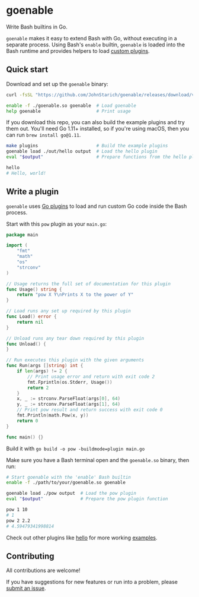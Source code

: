 # goenable

Write Bash builtins in Go.

`goenable` makes it easy to extend Bash with Go, without executing in a separate process. Using Bash's `enable` builtin, `goenable` is loaded into the Bash runtime and provides helpers to load [custom plugins](#write-a-plugin).

## Quick start

Download and set up the `goenable` binary:
```bash
curl -fsSL "https://github.com/JohnStarich/goenable/releases/download/v0.2.2/goenable-$(uname -s)-$(uname -m).so" > goenable.so

enable -f ./goenable.so goenable  # Load goenable
help goenable                     # Print usage
```

If you download this repo, you can also build the example plugins and try them out.
You'll need Go 1.11+ installed, so if you're using macOS, then you can run `brew install go@1.11`.

```bash
make plugins                      # Build the example plugins
goenable load ./out/hello output  # Load the hello plugin
eval "$output"                    # Prepare functions from the hello plugin

hello
# Hello, world!
```

## Write a plugin

`goenable` uses [Go plugins](https://golang.org/pkg/plugin/) to load and run custom Go code inside the Bash process.

Start with this `pow` plugin as your `main.go`:

```go
package main

import (
	"fmt"
	"math"
	"os"
	"strconv"
)

// Usage returns the full set of documentation for this plugin
func Usage() string {
	return "pow X Y\nPrints X to the power of Y"
}

// Load runs any set up required by this plugin
func Load() error {
	return nil
}

// Unload runs any tear down required by this plugin
func Unload() {
}

// Run executes this plugin with the given arguments
func Run(args []string) int {
	if len(args) != 2 {
		// Print usage error and return with exit code 2
		fmt.Fprintln(os.Stderr, Usage())
		return 2
	}
	x, _ := strconv.ParseFloat(args[0], 64)
	y, _ := strconv.ParseFloat(args[1], 64)
	// Print pow result and return success with exit code 0
	fmt.Println(math.Pow(x, y))
	return 0
}

func main() {}
```

Build it with `go build -o pow -buildmode=plugin main.go`

Make sure you have a Bash terminal open and the `goenable.so` binary, then run:

```bash
# Start goenable with the 'enable' Bash builtin
enable -f ./path/to/your/goenable.so goenable

goenable load ./pow output  # Load the pow plugin
eval "$output"              # Prepare the pow plugin function

pow 1 10
# 1
pow 2 2.2
# 4.59479341998814
```

Check out other plugins like [hello](examples/hello/main.go) for more working [examples](examples).

## Contributing

All contributions are welcome!

If you have suggestions for new features or run into a problem, please [submit an issue](https://github.com/JohnStarich/goenable/issues/new).
